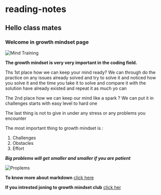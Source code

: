 # reading-notes
## Hello class mates 
### Welcome in growth mindset page 

![Mind Training](https://i1.wp.com/www.drperlmutter.com/wp-content/uploads/2017/06/Test-Your-Brain-Quiz-Perlmutter-1.png?fit=1200%2C630&ssl=1)

**The growth mindset is very very important in the coding field.**

Ths 1st place how we can keep your mind ready?
We can through do the practice on any issues already solved and try to solve it and noticed how you solve it and the time you take it to solve and compare it with the solution have already existed and repeat it as much yo can 

The 2nd place how we can keep our mind like a spark ?
We can put it in challenges starts with easy level to hard one

The last thing is not to give in under any stress or any problems you encounter

The most important thing to growth mindset is :

1. Challenges
1. Obstacles
1. Effort


***Big problems will get smaller and smaller if you are patient***


![Proplems](http://img.picturequotes.com/2/4/3295/when-you-focus-on-problems-you-will-have-more-problems-when-you-focus-on-possibilities-youll-have-more-opportunities-quote-1.jpg)


**To know more about markdown** [click here](https://guides.github.com/features/mastering-markdown)


**If you intrested joning to growth mindset club** [click her](https://khasawneh07.github.io/reading-notes/Growth-Mindset-Club)
